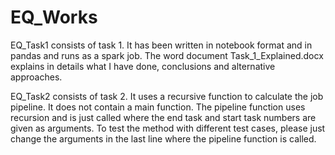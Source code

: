 # EQ_Works
EQ_Task1 consists of task 1. 
It has been written in notebook format and in pandas and runs as a spark job. The word document Task_1_Explained.docx explains in details what I have done, conclusions and alternative approaches.

EQ_Task2 consists of task 2.
It uses a recursive function to calculate the job pipeline. It does not contain a main function. The pipeline function uses recursion and is just called where the end task and start task numbers are given as arguments. To test the method with different test cases, please just change the arguments in the last line where the pipeline function is called.

